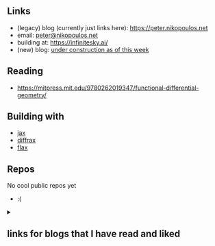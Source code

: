 ## Links

* (legacy) blog (currently just links here): https://peter.nikopoulos.net
* email: peter@nikopoulos.net
* building at: https://infinitesky.ai/
* (new) blog: [under construction as of this week](https://blog.nikopoulos.xyz)

## Reading

* https://mitpress.mit.edu/9780262019347/functional-differential-geometry/

## Building with
* [jax](https://mitpress.mit.edu/9780262019347/functional-differential-geometry/)
* [diffrax](https://docs.kidger.site/diffrax/)
* [flax](https://github.com/google/flax)

## Repos

No cool public repos yet

* :(


<details>
<summary><h2> links for blogs that I have read and liked</h2> </summary> 

* https://matt.might.net/

</details>
